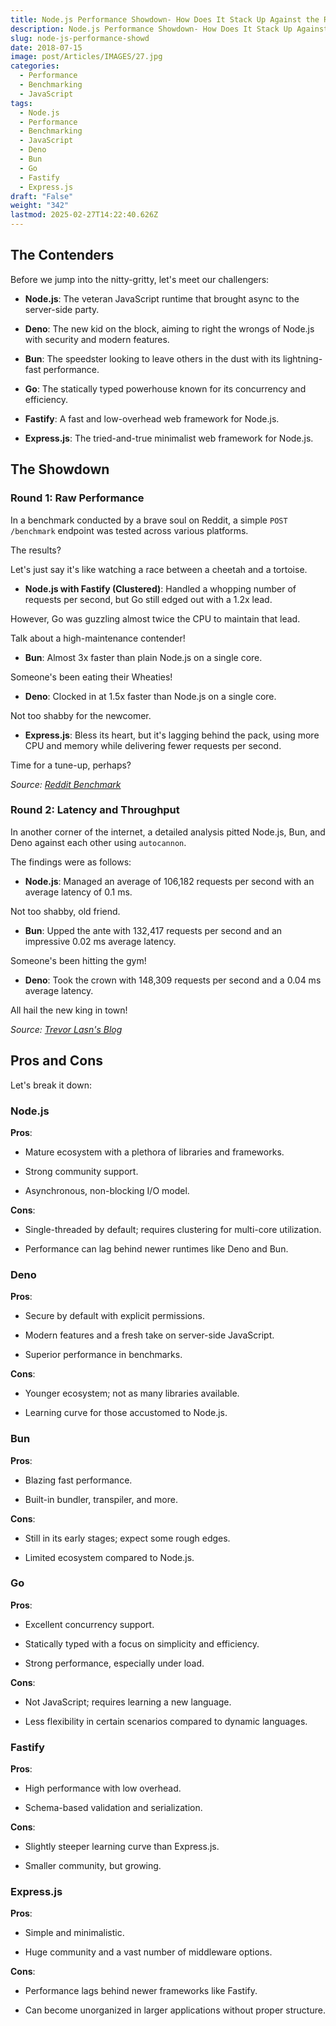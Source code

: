 ```yaml
---
title: Node.js Performance Showdown- How Does It Stack Up Against the Rest?
description: Node.js Performance Showdown- How Does It Stack Up Against the Rest?
slug: node-js-performance-showd
date: 2018-07-15
image: post/Articles/IMAGES/27.jpg
categories:
  - Performance
  - Benchmarking
  - JavaScript
tags:
  - Node.js
  - Performance
  - Benchmarking
  - JavaScript
  - Deno
  - Bun
  - Go
  - Fastify
  - Express.js
draft: "False"
weight: "342"
lastmod: 2025-02-27T14:22:40.626Z
---
```

<!-- 
# Node.js Performance Showdown: How Does It Stack Up Against the Rest?

Ah, Node.js.

The darling of server-side JavaScript enthusiasts everywhere.

But how does it really fare in the wild jungle of backend technologies?

Buckle up, buttercup, because we're about to dive into a performance smackdown featuring Node.js and its worthy adversaries: Deno, Bun, Go, and the ever-popular frameworks Fastify and Express.js. -->

## The Contenders

Before we jump into the nitty-gritty, let's meet our challengers:

* **Node.js**: The veteran JavaScript runtime that brought async to the server-side party.

* **Deno**: The new kid on the block, aiming to right the wrongs of Node.js with security and modern features.

* **Bun**: The speedster looking to leave others in the dust with its lightning-fast performance.

* **Go**: The statically typed powerhouse known for its concurrency and efficiency.

* **Fastify**: A fast and low-overhead web framework for Node.js.

* **Express.js**: The tried-and-true minimalist web framework for Node.js.

## The Showdown

### Round 1: Raw Performance

In a benchmark conducted by a brave soul on Reddit, a simple `POST /benchmark` endpoint was tested across various platforms.

The results?

Let's just say it's like watching a race between a cheetah and a tortoise.

* **Node.js with Fastify (Clustered)**: Handled a whopping number of requests per second, but Go still edged out with a 1.2x lead.

However, Go was guzzling almost twice the CPU to maintain that lead.

Talk about a high-maintenance contender!

* **Bun**: Almost 3x faster than plain Node.js on a single core.

Someone's been eating their Wheaties!

* **Deno**: Clocked in at 1.5x faster than Node.js on a single core.

Not too shabby for the newcomer.

* **Express.js**: Bless its heart, but it's lagging behind the pack, using more CPU and memory while delivering fewer requests per second.

Time for a tune-up, perhaps?

*Source: [Reddit Benchmark](https://www.reddit.com/r/node/comments/13oqbvi/i_have_done_a_full_benchmark_of_a_post_rest_api/)*

### Round 2: Latency and Throughput

In another corner of the internet, a detailed analysis pitted Node.js, Bun, and Deno against each other using `autocannon`.

The findings were as follows:

* **Node.js**: Managed an average of 106,182 requests per second with an average latency of 0.1 ms.

Not too shabby, old friend.

* **Bun**: Upped the ante with 132,417 requests per second and an impressive 0.02 ms average latency.

Someone's been hitting the gym!

* **Deno**: Took the crown with 148,309 requests per second and a 0.04 ms average latency.

All hail the new king in town!

*Source: [Trevor Lasn's Blog](https://www.trevorlasn.com/blog/benchmarks-for-node-bun-deno)*

## Pros and Cons

Let's break it down:

### Node.js

**Pros**:

* Mature ecosystem with a plethora of libraries and frameworks.

* Strong community support.

* Asynchronous, non-blocking I/O model.

**Cons**:

* Single-threaded by default; requires clustering for multi-core utilization.

* Performance can lag behind newer runtimes like Deno and Bun.

### Deno

**Pros**:

* Secure by default with explicit permissions.

* Modern features and a fresh take on server-side JavaScript.

* Superior performance in benchmarks.

**Cons**:

* Younger ecosystem; not as many libraries available.

* Learning curve for those accustomed to Node.js.

### Bun

**Pros**:

* Blazing fast performance.

* Built-in bundler, transpiler, and more.

**Cons**:

* Still in its early stages; expect some rough edges.

* Limited ecosystem compared to Node.js.

### Go

**Pros**:

* Excellent concurrency support.

* Statically typed with a focus on simplicity and efficiency.

* Strong performance, especially under load.

**Cons**:

* Not JavaScript; requires learning a new language.

* Less flexibility in certain scenarios compared to dynamic languages.

### Fastify

**Pros**:

* High performance with low overhead.

* Schema-based validation and serialization.

**Cons**:

* Slightly steeper learning curve than Express.js.

* Smaller community, but growing.

### Express.js

**Pros**:

* Simple and minimalistic.

* Huge community and a vast number of middleware options.

**Cons**:

* Performance lags behind newer frameworks like Fastify.

* Can become unorganized in larger applications without proper structure.

<!-- 
## Conclusion

In the ever-evolving landscape of server-side development, Node.js remains a solid choice, especially with frameworks like Fastify giving it a performance boost.

However, if you're chasing raw speed and are open to newer technologies, Deno and Bun are worth a look.

And for those who don't mind venturing outside the JavaScript ecosystem, Go offers impressive performance and efficiency.

Remember, the best tool for the job depends on your specific use case, team expertise, and project requirements.

So, choose wisely, and may the performance be ever in your favor!

| Key Idea | Summary |
|---|---|
| **Node.js Performance** | Solid, but newer runtimes like Deno and Bun are faster in benchmarks.

|
| **Fastify vs.

Express.js** | Fastify offers better performance; Express.js is more established but slower.

|
| **Go's Efficiency** | Go outperforms Node.js but at the cost of higher CPU usage.

|
| **Bun's Speed** | Bun is significantly faster than Node.js on a single core.

|
| **Deno's Promise** | Deno offers improved performance and security but has a younger ecosystem.

|

**Reference Links**:

- [Reddit Benchmark](https://www.reddit.com/r/node/comments/13oqbvi/i_have_done_a_full_benchmark_of_a_post_rest_api/)
- [Trevor Lasn's Blog](https://www.trevorlasn.com/blog/benchmarks-for-node-bun-deno)
- [State of Node.js Performance 2023](https://blog.rafaelgss.dev/state-of-nodejs-performance-2023)
- [State of Node.js Performance 2024](https://nodesource.com/blog/State-of-Nodejs-Performance-2024/)
- [The State of Benchmarking in Node.js](https://webpro.nl/articles/the-state-of-benchmarking-in-nodejs) -->

